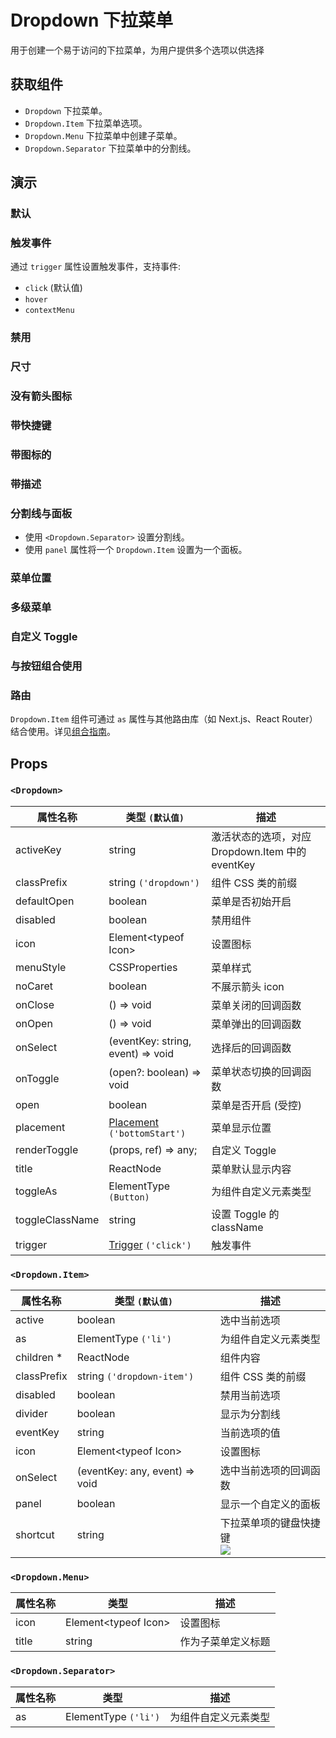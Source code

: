 # Dropdown 下拉菜单

用于创建一个易于访问的下拉菜单，为用户提供多个选项以供选择

## 获取组件

<!--{include:<import-guide>}-->

- `Dropdown` 下拉菜单。
- `Dropdown.Item` 下拉菜单选项。
- `Dropdown.Menu` 下拉菜单中创建子菜单。
- `Dropdown.Separator` 下拉菜单中的分割线。

## 演示

### 默认

<!--{include:`basic.md`}-->

### 触发事件

通过 `trigger` 属性设置触发事件，支持事件:

- `click` (默认值)
- `hover`
- `contextMenu`

<!--{include:`trigger.md`}-->

### 禁用

<!--{include:`disabled.md`}-->

### 尺寸

<!--{include:`size.md`}-->

### 没有箭头图标

<!--{include:`no-caret.md`}-->

### 带快捷键

<!--{include:`shortcut.md`}-->

### 带图标的

<!--{include:`icons.md`}-->

### 带描述

<!--{include:`description.md`}-->

### 分割线与面板

- 使用 `<Dropdown.Separator>` 设置分割线。
- 使用 `panel` 属性将一个 `Dropdown.Item` 设置为一个面板。

<!--{include:`custom.md`}-->

### 菜单位置

<!--{include:`placement.md`}-->

### 多级菜单

<!--{include:`submenu.md`}-->

### 自定义 Toggle

<!--{include:`custom-toggle.md`}-->

### 与按钮组合使用

<!--{include:`buttons.md`}-->

### 路由

`Dropdown.Item` 组件可通过 `as` 属性与其他路由库（如 Next.js、React Router）结合使用。详见[组合指南](/zh/guide/composition/#code-react-router-dom-code)。

<!--{include:`with-router.md`}-->

## Props

### `<Dropdown>`

| 属性名称        | 类型 `(默认值)`                                        | 描述                                             |
| --------------- | ------------------------------------------------------ | ------------------------------------------------ |
| activeKey       | string                                                 | 激活状态的选项，对应 Dropdown.Item 中的 eventKey |
| classPrefix     | string `('dropdown')`                                  | 组件 CSS 类的前缀                                |
| defaultOpen     | boolean                                                | 菜单是否初始开启                                 |
| disabled        | boolean                                                | 禁用组件                                         |
| icon            | Element&lt;typeof Icon&gt;                             | 设置图标                                         |
| menuStyle       | CSSProperties                                          | 菜单样式                                         |
| noCaret         | boolean                                                | 不展示箭头 icon                                  |
| onClose         | () => void                                             | 菜单关闭的回调函数                               |
| onOpen          | () => void                                             | 菜单弹出的回调函数                               |
| onSelect        | (eventKey: string, event) => void                      | 选择后的回调函数                                 |
| onToggle        | (open?: boolean) => void                               | 菜单状态切换的回调函数                           |
| open            | boolean                                                | 菜单是否开启 (受控)                              |
| placement       | [Placement](#code-ts-placement-code) `('bottomStart')` | 菜单显示位置                                     |
| renderToggle    | (props, ref) => any;                                   | 自定义 Toggle                                    |
| title           | ReactNode                                              | 菜单默认显示内容                                 |
| toggleAs        | ElementType `(Button)`                                 | 为组件自定义元素类型                             |
| toggleClassName | string                                                 | 设置 Toggle 的 className                         |
| trigger         | [Trigger](#code-ts-trigger-code) `('click')`           | 触发事件                                         |

### `<Dropdown.Item>`

| 属性名称    | 类型 `(默认值)`                | 描述                                    |
| ----------- | ------------------------------ | --------------------------------------- |
| active      | boolean                        | 选中当前选项                            |
| as          | ElementType `('li')`           | 为组件自定义元素类型                    |
| children \* | ReactNode                      | 组件内容                                |
| classPrefix | string `('dropdown-item')`     | 组件 CSS 类的前缀                       |
| disabled    | boolean                        | 禁用当前选项                            |
| divider     | boolean                        | 显示为分割线                            |
| eventKey    | string                         | 当前选项的值                            |
| icon        | Element&lt;typeof Icon&gt;     | 设置图标                                |
| onSelect    | (eventKey: any, event) => void | 选中当前选项的回调函数                  |
| panel       | boolean                        | 显示一个自定义的面板                    |
| shortcut    | string                         | 下拉菜单项的键盘快捷键 <br/>![][5.58.0] |

### `<Dropdown.Menu>`

| 属性名称 | 类型                       | 描述               |
| -------- | -------------------------- | ------------------ |
| icon     | Element&lt;typeof Icon&gt; | 设置图标           |
| title    | string                     | 作为子菜单定义标题 |

### `<Dropdown.Separator>`

| 属性名称 | 类型                 | 描述                 |
| -------- | -------------------- | -------------------- |
| as       | ElementType `('li')` | 为组件自定义元素类型 |

<!--{include:(_common/types/placement8.md)}-->
<!--{include:(_common/types/trigger.md)}-->

[5.58.0]: https://img.shields.io/badge/>=-v5.58.0-blue
